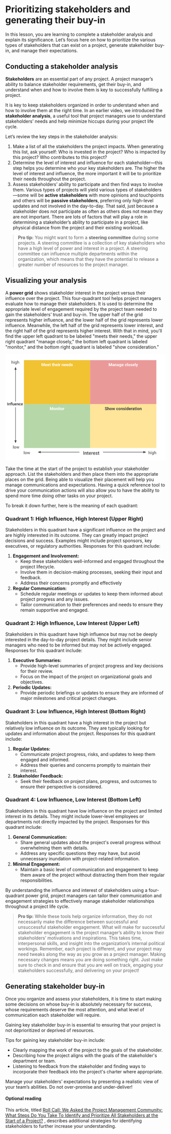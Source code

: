 # Prioritizing stakeholders and generating their buy-in
In this lesson, you are learning to complete a stakeholder analysis and explain its significance. Let’s focus here on how to prioritize the various types of stakeholders that can exist on a project, generate stakeholder buy-in, and manage their expectations. 

## Conducting a stakeholder analysis 
**Stakeholders** are an essential part of any project. A project manager’s ability to balance stakeholder requirements, get their buy-in, and understand when and how to involve them is key to successfully fulfilling a project.  

It is key to keep stakeholders organized in order to understand when and how to involve them at the right time. In an earlier video, we introduced the **stakeholder analysis**, a useful tool that project managers use to understand stakeholders’ needs and help minimize hiccups during your project life cycle. 

Let’s review the key steps in the stakeholder analysis:

1. Make a list of all the stakeholders the project impacts. When generating this list, ask yourself: Who is invested in the project? Who is impacted by this project? Who contributes to this project? 
2. Determine the level of interest and influence for each stakeholder—this step helps you determine who your key stakeholders are. The higher the level of interest and influence, the more important it will be to prioritize their needs throughout the project. 
3. Assess stakeholders’ ability to participate and then find ways to involve them. Various types of projects will yield various types of stakeholders—some will be **active stakeholders** with more opinions and touchpoints and others will be **passive stakeholders**, preferring only high-level updates and not involved in the day-to-day. That said, just because a stakeholder does not participate as often as others does not mean they are not important. There are lots of factors that will play a role in determining a stakeholder’s ability to participate in a project, like physical distance from the project and their existing workload. 

> **Pro tip:** You might want to form a **steering committee** during some projects. A steering committee is a collection of key stakeholders who have a high level of power and interest in a project. A steering committee can influence multiple departments within the organization, which means that they have the potential to release a greater number of resources to the project manager.  

## Visualizing your analysis
A **power grid** shows stakeholder interest in the project versus their influence over the project. This four-quadrant tool helps project managers evaluate how to manage their stakeholders. It is used to determine the appropriate level of engagement required by the project team needed to gain the stakeholders’ trust and buy-in. The upper half of the grid represents higher influence, and the lower half of the grid represents lower influence. Meanwhile, the left half of the grid represents lower interest, and the right half of the grid represents higher interest. With that in mind, you'll find the upper left quadrant to be labeled "meets their needs," the upper right quadrant "manage closely," the bottom left quadrant is labeled "monitor," and the bottom right quadrant is labeled "show consideration."  

![power grid graph](/Starting%20a%20Successful%20Project/img/pgm_graph.png)

Take the time at the start of the project to establish your stakeholder approach. List the stakeholders and then place them into the appropriate places on the grid. Being able to visualize their placement will help you manage communications and expectations. Having a quick reference tool to drive your communication actions will also allow you to have the ability to spend more time doing other tasks on your project.

To break it down further, here is the meaning of each quadrant: 

### Quadrant 1: High Influence, High Interest (Upper Right)
Stakeholders in this quadrant have a significant influence on the project and are highly interested in its outcome. They can greatly impact project decisions and success. Examples might include project sponsors, key executives, or regulatory authorities. Responses for this quadrant include:

1. **Engagement and Involvement:**
   - Keep these stakeholders well-informed and engaged throughout the project lifecycle.
   - Involve them in decision-making processes, seeking their input and feedback.
   - Address their concerns promptly and effectively
2. **Regular Communication:**
   - Schedule regular meetings or updates to keep them informed about project progress and any issues.
   - Tailor communication to their preferences and needs to ensure they remain supportive and engaged.

### Quadrant 2: High Influence, Low Interest (Upper Left) 
Stakeholders in this quadrant have high influence but may not be deeply interested in the day-to-day project details. They might include senior managers who need to be informed but may not be actively engaged. Responses for this quadrant include:

1. **Executive Summaries:**
   - Provide high-level summaries of project progress and key decisions for their review.
   - Focus on the impact of the project on organizational goals and objectives.
2. **Periodic Updates:**
   - Provide periodic briefings or updates to ensure they are informed of major milestones and critical project changes.

### Quadrant 3: Low Influence, High Interest (Bottom Right) 
Stakeholders in this quadrant have a high interest in the project but relatively low influence on its outcome. They are typically looking for updates and information about the project. Responses for this quadrant include:

1. **Regular Updates:**
   - Communicate project progress, risks, and updates to keep them engaged and informed.
   - Address their queries and concerns promptly to maintain their interest.
2. **Stakeholder Feedback:**
   - Seek their feedback on project plans, progress, and outcomes to ensure their perspective is considered.

### Quadrant 4: Low Influence, Low Interest (Bottom Left)
Stakeholders in this quadrant have low influence on the project and limited interest in its details. They might include lower-level employees or departments not directly impacted by the project. Responses for this quadrant include:

1. **General Communication:**
   - Share general updates about the project's overall progress without overwhelming them with details.
   - Address any specific questions they may have, but avoid unnecessary inundation with project-related information.
2. **Minimal Engagement:**
   - Maintain a basic level of communication and engagement to keep them aware of the project without distracting them from their regular responsibilities.

By understanding the influence and interest of stakeholders using a four-quadrant power grid, project managers can tailor their communication and engagement strategies to effectively manage stakeholder relationships throughout a project life cycle. 

> **Pro tip:** While these tools help organize information, they do not necessarily make the difference between successful and unsuccessful stakeholder engagement. What will make for successful stakeholder engagement is the project manager’s ability to know their stakeholders’ motivations and inspirations. This takes time, interpersonal skills, and insight into the organization’s internal political workings. Remember, each project is different, and your project may need tweaks along the way as you grow as a project manager. Making necessary changes means you are doing something right. Just make sure to check in and ensure that you are well on track, engaging your stakeholders successfully, and delivering on your project!

## Generating stakeholder buy-in 
Once you organize and assess your stakeholders, it is time to start making some decisions on whose buy-in is absolutely necessary for success, whose requirements deserve the most attention, and what level of communication each stakeholder will require.

Gaining key stakeholder buy-in is essential to ensuring that your project is not deprioritized or deprived of resources. 

Tips for gaining key stakeholder buy-in include: 

- Clearly mapping the work of the project to the goals of the stakeholder.
- Describing how the project aligns with the goals of the stakeholder's department or team.
- Listening to feedback from the stakeholder and finding ways to incorporate their feedback into the project's charter where appropriate.

Manage your stakeholders’ expectations by presenting a realistic view of your team’s abilities. Do not over-promise and under-deliver! 

#### Optional reading
This article, titled 
[Roll Call: We Asked the Project Management Community: What Steps Do You Take To Identify and Prioritize All Stakeholders at the Start of a Project?](https://www.pmi.org/learning/library/identify-prioritize-stakeholders-11408)
, describes additional strategies for identifying stakeholders to further increase your understanding.